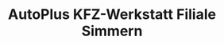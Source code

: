 ---
title: "AutoPlus KFZ-Werkstatt Filiale Simmern"
url: /simmern-hunsrueck/autoplus-kfz-werkstatt-filiale-simmern/
shop: Autowerkstatt
---